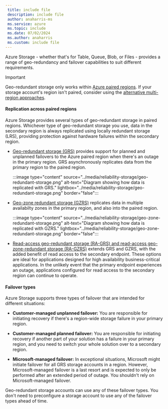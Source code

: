 ```yaml
---
 title: include file
 description: include file
 author: anaharris-ms
 ms.service: azure
 ms.topic: include
 ms.date: 07/02/2024
 ms.author: anaharris
 ms.custom: include file
---
```




Azure Storage - whether that's for Table, Queue, Blob, or Files - provides a range of geo-redundancy and failover capabilities to suit different requirements.

> [!IMPORTANT]
> Geo-redundant storage only works within [Azure paired regions](/azure/reliability/regions-paired). If your storage account's region isn't paired, consider using the [alternative multi-region approaches](#alternative-multi-region-approaches).


#### Replication across paired regions

Azure Storage provides several types of geo-redundant storage in paired regions. Whichever type of geo-redundant storage you use, data in the secondary region is always replicated using locally redundant storage (LRS), providing protection against hardware failures within the secondary region.

- [Geo-redundant storage (GRS)](/azure/storage/common/storage-redundancy#geo-redundant-storage) provides support for planned and unplanned failovers to the Azure paired region when there's an outage in the primary region. GRS asynchronously replicates data from the primary region to the paired region.

   :::image type="content" source="../media/reliability-storage/geo-redundant-storage.png" alt-text="Diagram showing how data is replicated with GRS." lightbox="../media/reliability-storage/geo-redundant-storage.png" border="false":::

- [Geo-zone redundant storage (GZRS)](/azure/storage/common/storage-redundancy#geo-zone-redundant-storage) replicates data in multiple availabilty zones in the primary region, and also into the paired region.

  :::image type="content" source="../media/reliability-storage/geo-zone-redundant-storage.png" alt-text="Diagram showing how data is replicated with GZRS." lightbox="../media/reliability-storage/geo-zone-redundant-storage.png" border="false":::

- [Read-access geo-redundant storage (RA-GRS) and read-access geo-zone-redundant storage (RA-GZRS)](/azure/storage/common/storage-redundancy#read-access-to-data-in-the-secondary-region) extends GRS and GZRS, with the added benefit of read access to the secondary endpoint. These options are ideal for applications designed for high availability business-critical applications. In the unlikely event that the primary endpoint experiences an outage, applications configured for read access to the secondary region can continue to operate.


#### Failover types

Azure Storage supports three types of failover that are intended for different situations:

- **Customer-managed unplanned failover:** You are responsible for initiating recovery if there's a region-wide storage failure in your primary region.

- **Customer-managed planned failover:** You are responsible for initiating recovery if another part of your solution has a failure in your primary region, and you need to switch your whole solution over to a secondary region.

- **Microsoft-managed failover:** In exceptional situations, Microsoft might initiate failover for all GRS storage accounts in a region. However, Microsoft-managed failover is a last resort and is expected to only be performed after an extended period of outage. You shouldn't rely on Microsoft-managed failover.

Geo-redundant storage accounts can use any of these failover types. You don't need to preconfigure a storage account to use any of the failover types ahead of time.
